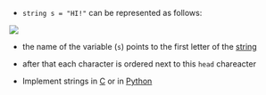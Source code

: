 - `string s = "HI!"` can be represented as follows:

![](strings-in-memory-1.png)

- the name of the variable (`s`) points to the first letter of the [string](computer-science/docs/python/types.md)
- after that each character is ordered next to this `head` chareacter

- Implement strings in [C](computer-science/docs/c/strings.md) or in [Python](computer-science/docs/python/variables.md) 